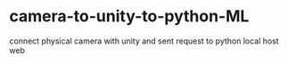# camera-to-unity-to-python-ML
connect physical camera with unity and sent request to python local host web
